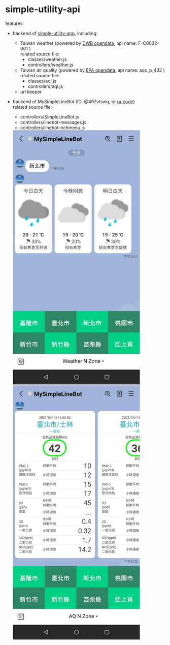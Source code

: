 # simple-utility-api
features:
- backend of [simple-utility-app](https://github.com/ychsiao168/simple-utility-app), including:
  - Taiwan weather (powered by [CWB opendata](https://opendata.cwb.gov.tw/dist/opendata-swagger.html), api name: F-C0032-001 ) <br>
    related source file: 
    - classes/weather.js
    - controllers/weather.js
  - Taiwan air quality (powered by [EPA opendata](https://data.epa.gov.tw/api/v1), api name: aqx_p_432 ) <br>
    related source file:
    - classes/aqi.js
    - controllers/aqi.js
  - url keeper
  
- backend of MySimpleLineBot (ID: @497vtswq, or [qr code](https://page.line.me/497vtswq)) <br>
  related source file: 
  - controllers/SimpleLineBot.js
  - controllers/linebot-messages.js
  - controllers/linebot-richmenu.js <br>
  <img src="./linebot-preview-1.png" width="400" />
  <img src="./linebot-preview-2.png" width="400" />



 
  
